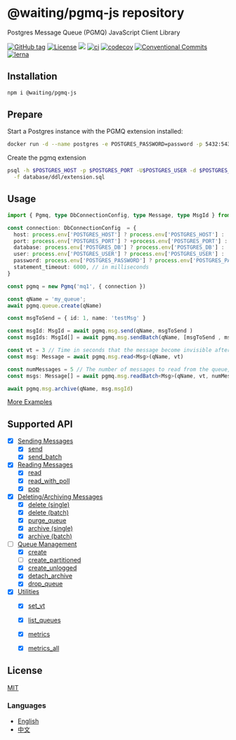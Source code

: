 # @waiting/pgmq-js repository

Postgres Message Queue (PGMQ) JavaScript Client Library


[![GitHub tag](https://img.shields.io/github/tag/waitingsong/pgmq-js.svg)]()
[![License](https://img.shields.io/badge/license-MIT-blue.svg)](https://opensource.org/licenses/MIT)
[![](https://img.shields.io/badge/lang-TypeScript-blue.svg)]()
[![ci](https://github.com/waitingsong/pgmq-js/actions/workflows/nodejs.yml/badge.svg
)](https://github.com/waitingsong/pgmq-js/actions)
[![codecov](https://codecov.io/gh/waitingsong/pgmq-js/graph/badge.svg?token=RSoBwfxEGn)](https://codecov.io/gh/waitingsong/pgmq-js)
[![Conventional Commits](https://img.shields.io/badge/Conventional%20Commits-1.0.0-yellow.svg)](https://conventionalcommits.org)
[![lerna](https://img.shields.io/badge/maintained%20with-lerna-cc00ff.svg)](https://lernajs.io/)


## Installation

```sh
npm i @waiting/pgmq-js
```

## Prepare

Start a Postgres instance with the PGMQ extension installed:

```sh
docker run -d --name postgres -e POSTGRES_PASSWORD=password -p 5432:5432 quay.io/tembo/pgmq-pg:latest
```

Create the pgmq extension
```sh
psql -h $POSTGRES_HOST -p $POSTGRES_PORT -U$POSTGRES_USER -d $POSTGRES_DB -bq \
  -f database/ddl/extension.sql 
```

## Usage

```ts
import { Pgmq, type DbConnectionConfig, type Message, type MsgId } from '@waiting/pgmq-js'

const connection: DbConnectionConfig  = {
  host: process.env['POSTGRES_HOST'] ? process.env['POSTGRES_HOST'] : 'localhost',
  port: process.env['POSTGRES_PORT'] ? +process.env['POSTGRES_PORT'] : 5432,
  database: process.env['POSTGRES_DB'] ? process.env['POSTGRES_DB'] : 'postgres',
  user: process.env['POSTGRES_USER'] ? process.env['POSTGRES_USER'] : 'postgres',
  password: process.env['POSTGRES_PASSWORD'] ? process.env['POSTGRES_PASSWORD'] : 'password',
  statement_timeout: 6000, // in milliseconds
}

const pgmq = new Pgmq('mq1', { connection })

const qName = 'my_queue';
await pgmq.queue.create(qName)

const msgToSend = { id: 1, name: 'testMsg' }

const msgId: MsgId = await pgmq.msg.send(qName, msgToSend )
const msgIds: MsgId[] = await pgmq.msg.sendBatch(qName, [msgToSend , msgToSend ])

const vt = 3 // Time in seconds that the message become invisible after reading, defaults to 0
const msg: Message = await pgmq.msg.read<Msg>(qName, vt)

const numMessages = 5 // The number of messages to read from the queue, defaults to 10
const msgs: Message[] = await pgmq.msg.readBatch<Msg>(qName, vt, numMessages)

await pgmq.msg.archive(qName, msg.msgId)
```

[More Examples](https://github.com/waitingsong/pgmq-js/tree/main/packages/pgmq-js/test/lib)


## Supported API

- [x] [Sending Messages](https://tembo-io.github.io/pgmq/api/sql/functions/#sending-messages)
  - [x] [send](https://tembo-io.github.io/pgmq/api/sql/functions/#send)
  - [x] [send_batch](https://tembo-io.github.io/pgmq/api/sql/functions/#send_batch)
- [x] [Reading Messages](https://tembo-io.github.io/pgmq/api/sql/functions/#reading-messages)
  - [x] [read](https://tembo-io.github.io/pgmq/api/sql/functions/#read)
  - [x] [read_with_poll](https://tembo-io.github.io/pgmq/api/sql/functions/#read_with_poll)
  - [x] [pop](https://tembo-io.github.io/pgmq/api/sql/functions/#pop)
- [x] [Deleting/Archiving Messages](https://tembo-io.github.io/pgmq/api/sql/functions/#deletingarchiving-messages)
  - [x] [delete (single)](https://tembo-io.github.io/pgmq/api/sql/functions/#delete-single)
  - [x] [delete (batch)](https://tembo-io.github.io/pgmq/api/sql/functions/#delete-batch)
  - [x] [purge_queue](https://tembo-io.github.io/pgmq/api/sql/functions/#purge_queue)
  - [x] [archive (single)](https://tembo-io.github.io/pgmq/api/sql/functions/#archive-single)
  - [x] [archive (batch)](https://tembo-io.github.io/pgmq/api/sql/functions/#archive-batch)
- [ ] [Queue Management](https://tembo-io.github.io/pgmq/api/sql/functions/#queue-management)
  - [x] [create](https://tembo-io.github.io/pgmq/api/sql/functions/#create)
  - [ ] [create_partitioned](https://tembo-io.github.io/pgmq/api/sql/functions/#create_partitioned)
  - [x] [create_unlogged](https://tembo-io.github.io/pgmq/api/sql/functions/#create_unlogged)
  - [x] [detach_archive](https://tembo-io.github.io/pgmq/api/sql/functions/#detach_archive)
  - [x] [drop_queue](https://tembo-io.github.io/pgmq/api/sql/functions/#drop_queue)
- [x] [Utilities](https://tembo-io.github.io/pgmq/api/sql/functions/#utilities)
  - [x] [set_vt](https://tembo-io.github.io/pgmq/api/sql/functions/#set_vt)
  - [x] [list_queues](https://tembo-io.github.io/pgmq/api/sql/functions/#list_queues)
  - [x] [metrics](https://tembo-io.github.io/pgmq/api/sql/functions/#metrics)
  - [x] [metrics_all](https://tembo-io.github.io/pgmq/api/sql/functions/#metrics_all)


## License
[MIT](LICENSE)

### Languages
- [English](README.md)
- [中文](README.zh-CN.md)

<br>

[`pgmq-js`]: https://github.com/waitingsong/pgmq-js/tree/main/packages/pgmq-js
[main-svg]: https://img.shields.io/npm/v/@waiting/pgmq-js.svg?maxAge=7200
[main-ch]: https://github.com/waitingsong/pgmq-js/tree/main/packages/pgmq-js/CHANGELOG.md


[`@mwcp/pgmq-js`]: https://github.com/waitingsong/pgmq-js/tree/main/packages/mwcp-pgmq-js
[cli-svg]: https://img.shields.io/npm/v/@mwcp/pgmq.svg?maxAge=7200
[cli-ch]: https://github.com/waitingsong/pgmq-js/tree/main/packages/mwcp-pgmq-js/CHANGELOG.md

